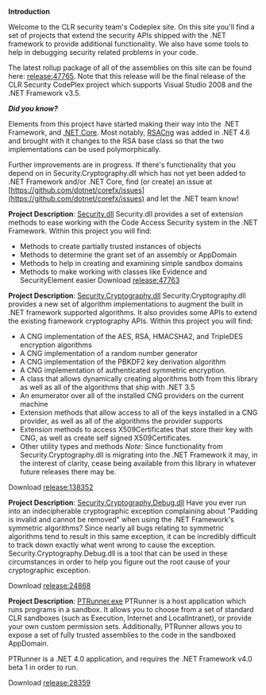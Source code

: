 **Introduction**

Welcome to the CLR security team's Codeplex site.  On this site you'll find a set of projects that extend the security APIs shipped with the .NET framework to provide additional functionality.  We also have some tools to help in debugging security related problems in your code.

The latest rollup package of all of the assemblies on this site can be found here: [release:47765](release_47765).  Note that this release will be the final release of the CLR Security CodePlex project which supports Visual Studio 2008 and the .NET Framework v3.5.

**_Did you know?_**

Elements from this project have started making their way into the .NET Framework, and [.NET Core](https://dotnet.github.io/).  Most notably, [RSACng](https://msdn.microsoft.com/en-us/library/system.security.cryptography.rsacng(v=vs.110).aspx) was added in .NET 4.6 and brought with it changes to the RSA base class so that the two implementations can be used polymorphically.

Further improvements are in progress.  If there's functionality that you depend on in Security.Cryptography.dll which has not yet been added to .NET Framework and/or .NET Core, find (or create) an issue at [https://github.com/dotnet/corefx/issues](https://github.com/dotnet/corefx/issues) and let the .NET team know!

**Project Description**: [Security.dll](Security.dll)
Security.dll provides a set of extension methods to ease working with the Code Access Security system in the .NET Framework.  Within this project you will find:
* Methods to create partially trusted instances of objects
* Methods to determine the grant set of an assembly or AppDomain
* Methods to help in creating and examining simple sandbox domains
* Methods to make working with classes like Evidence and SecurityElement easier
Download [release:47763](release_47763)

**Project Description**: [Security.Cryptography.dll](Security.Cryptography.dll)
Security.Cryptography.dll provides a new set of algorithm implementations to augment the built in .NET framework supported algorithms.  It also provides some APIs to extend the existing framework cryptography APIs.  Within this project you will find:
* A CNG implementation of the AES, RSA, HMACSHA2, and TripleDES encryption algorithms
* A CNG implementation of a random number generator
* A CNG implementation of the PBKDF2 key derivation algorithm
* A CNG implementation of authenticated symmetric encryption.
* A class that allows dynamically creating algorithms both from this library as well as all of the algorithms that ship with .NET 3.5
* An enumerator over all of the installed CNG providers on the current machine
* Extension methods that allow access to all of the keys installed in a CNG provider, as well as all of the algorithms the provider supports
* Extension methods to access X509Certificates that store their key with CNG, as well as create self signed X509Certificates.
* Other utility types and methods
_Note:_ Since functionality from Security.Cryptography.dll is migrating into the .NET Framework it may, in the interest of clarity, cease being available from this library in whatever future releases there may be.

Download [release:138352](release_138352)

**Project Description**: [Security.Cryptography.Debug.dll](Security.Cryptography.Debug.dll)
Have you ever run into an indecipherable cryptographic exception complaining about "Padding is invalid and cannot be removed" when using the .NET Framework's symmetric algorithms?  Since nearly all bugs relating to symmetric algorithms tend to result in this same exception, it can be incredibly difficult to track down exactly what went wrong to cause the exception.  Security.Cryptography.Debug.dll is a tool that can be used in these circumstances in order to help you figure out the root cause of your cryptographic exception.

Download [release:24868](release_24868)

**Project Description**: [PTRunner.exe](PTRunner.exe)
PTRunner is a host application which runs programs in a sandbox.  It allows you to choose from a set of standard CLR sandboxes (such as Execution, Internet and LocalIntranet), or provide your own custom permission sets.  Additionally, PTRunner allows you to expose a set of fully trusted assemblies to the code in the sandboxed AppDomain.

PTRunner is a .NET 4.0 application, and requires the .NET Framework v4.0 beta 1 in order to run.

Download [release:28359](release_28359)